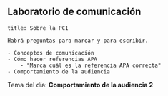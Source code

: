 ## Laboratorio de comunicación

```ad-important
title: Sobre la PC1

Habrá preguntas para marcar y para escribir.

- Conceptos de comunicación
- Cómo hacer referencias APA
	- "Marca cuál es la referencia APA correcta"
- Comportamiento de la audiencia

```

Tema del día: **Comportamiento de la audiencia 2**
